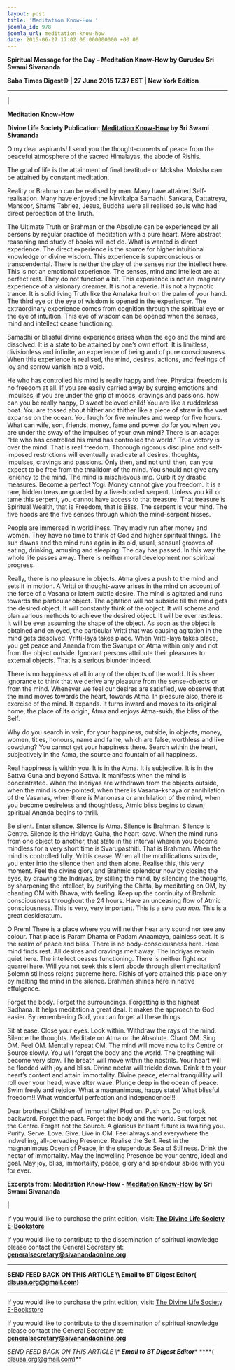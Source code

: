 ```yaml
---
layout: post
title: 'Meditation Know-How '
joomla_id: 978
joomla_url: meditation-know-how
date: 2015-06-27 17:02:06.000000000 +00:00
---
```

  

















































**Spiritual Message for the Day – Meditation Know-How by Gurudev Sri Swami Sivananda**



**Baba Times Digest© | 27 June 2015 17.37 EST | New York Edition**

* * *

| 

**Meditation Know-How**

**Divine Life Society Publication:** [**Meditation Know-How**](http://www.dlshq.org/books/es106.htm#intro) **by Sri Swami Sivananda**

O my dear aspirants! I send you the thought-currents of peace from the peaceful atmosphere of the sacred Himalayas, the abode of Rishis.

The goal of life is the attainment of final beatitude or Moksha. Moksha can be attained by constant meditation.

Reality or Brahman can be realised by man. Many have attained Self-realisation. Many have enjoyed the Nirvikalpa Samadhi. Sankara, Dattatreya, Mansoor, Shams Tabriez, Jesus, Buddha were all realised souls who had direct perception of the Truth.

The Ultimate Truth or Brahman or the Absolute can be experienced by all persons by regular practice of meditation with a pure heart. Mere abstract reasoning and study of books will not do. What is wanted is direct experience. The direct experience is the source for higher intuitional knowledge or divine wisdom. This experience is superconscious or transcendental. There is neither the play of the senses nor the intellect here. This is not an emotional experience. The senses, mind and intellect are at perfect rest. They do not function a bit. This experience is not an imaginary experience of a visionary dreamer. It is not a reverie. It is not a hypnotic trance. It is solid living Truth like the Amalaka fruit on the palm of your hand. The third eye or the eye of wisdom is opened in the experiencer. The extraordinary experience comes from cognition through the spiritual eye or the eye of intuition. This eye of wisdom can be opened when the senses, mind and intellect cease functioning.

Samadhi or blissful divine experience arises when the ego and the mind are dissolved. It is a state to be attained by one’s own effort. It is limitless, divisionless and infinite, an experience of being and of pure consciousness. When this experience is realised, the mind, desires, actions, and feelings of joy and sorrow vanish into a void.

He who has controlled his mind is really happy and free. Physical freedom is no freedom at all. If you are easily carried away by surging emotions and impulses, if you are under the grip of moods, cravings and passions, how can you be really happy, O sweet beloved child! You are like a rudderless boat. You are tossed about hither and thither like a piece of straw in the vast expanse on the ocean. You laugh for five minutes and weep for five hours. What can wife, son, friends, money, fame and power do for you when you are under the sway of the impulses of your own mind? There is an adage: "He who has controlled his mind has controlled the world." True victory is over the mind. That is real freedom. Thorough rigorous discipline and self-imposed restrictions will eventually eradicate all desires, thoughts, impulses, cravings and passions. Only then, and not until then, can you expect to be free from the thralldom of the mind. You should not give any leniency to the mind. The mind is mischievous imp. Curb it by drastic measures. Become a perfect Yogi. Money cannot give you freedom. It is a rare, hidden treasure guarded by a five-hooded serpent. Unless you kill or tame this serpent, you cannot have access to that treasure. That treasure is Spiritual Wealth, that is Freedom, that is Bliss. The serpent is your mind. The five hoods are the five senses through which the mind-serpent hisses.

People are immersed in worldliness. They madly run after money and women. They have no time to think of God and higher spiritual things. The sun dawns and the mind runs again in its old, usual, sensual grooves of eating, drinking, amusing and sleeping. The day has passed. In this way the whole life passes away. There is neither moral development nor spiritual progress.

Really, there is no pleasure in objects. Atma gives a push to the mind and sets it in motion. A Vritti or thought-wave arises in the mind on account of the force of a Vasana or latent subtle desire. The mind is agitated and runs towards the particular object. The agitation will not subside till the mind gets the desired object. It will constantly think of the object. It will scheme and plan various methods to achieve the desired object. It will be ever restless. It will be ever assuming the shape of the object. As soon as the object is obtained and enjoyed, the particular Vritti that was causing agitation in the mind gets dissolved. Vritti-laya takes place. When Vritti-laya takes place, you get peace and Ananda from the Svarupa or Atma within only and not from the object outside. Ignorant persons attribute their pleasures to external objects. That is a serious blunder indeed.

There is no happiness at all in any of the objects of the world. It is sheer ignorance to think that we derive any pleasure from the sense-objects or from the mind. Whenever we feel our desires are satisfied, we observe that the mind moves towards the heart, towards Atma. In pleasure also, there is exercise of the mind. It expands. It turns inward and moves to its original home, the place of its origin, Atma and enjoys Atma-sukh, the bliss of the Self.

Why do you search in vain, for your happiness, outside, in objects, money, women, titles, honours, name and fame, which are false, worthless and like cowdung? You cannot get your happiness there. Search within the heart, subjectively in the Atma, the source and fountain of all happiness.

Real happiness is within you. It is in the Atma. It is subjective. It is in the Sattva Guna and beyond Sattva. It manifests when the mind is concentrated. When the Indriyas are withdrawn from the objects outside, when the mind is one-pointed, when there is Vasana-kshaya or annihilation of the Vasanas, when there is Manonasa or annihilation of the mind, when you become desireless and thoughtless, Atmic bliss begins to dawn; spiritual Ananda begins to thrill.

Be silent. Enter silence. Silence is Atma. Silence is Brahman. Silence is Centre. Silence is the Hridaya Guha, the heart-cave. When the mind runs from one object to another, that state in the interval wherein you become mindless for a very short time is Svarupasthiti. That is Brahman. When the mind is controlled fully, Vrittis cease. When all the modifications subside, you enter into the silence then and then alone. Realise this, this very moment. Feel the divine glory and Brahmic splendour now by closing the eyes, by drawing the Indriyas, by stilling the mind, by silencing the thoughts, by sharpening the intellect, by purifying the Chitta, by meditating on OM, by chanting OM with Bhava, with feeling. Keep up the continuity of Brahmic consciousness throughout the 24 hours. Have an unceasing flow of Atmic consciousness. This is very, very important. This is a _sine qua non._ This is a great desideratum.

O Prem! There is a place where you will neither hear any sound nor see any colour. That place is Param Dhama or Padam Anaamaya, painless seat. It is the realm of peace and bliss. There is no body-consciousness here. Here mind finds rest. All desires and cravings melt away. The Indriyas remain quiet here. The intellect ceases functioning. There is neither fight nor quarrel here. Will you not seek this silent abode through silent meditation? Solemn stillness reigns supreme here. Rishis of yore attained this place only by melting the mind in the silence. Brahman shines here in native effulgence.

Forget the body. Forget the surroundings. Forgetting is the highest Sadhana. It helps meditation a great deal. It makes the approach to God easier. By remembering God, you can forget all these things.

Sit at ease. Close your eyes. Look within. Withdraw the rays of the mind. Silence the thoughts. Meditate on Atma or the Absolute. Chant OM. Sing OM. Feel OM. Mentally repeat OM. The mind will move now to its Centre or Source slowly. You will forget the body and the world. The breathing will become very slow. The breath will move within the nostrils. Your heart will be flooded with joy and bliss. Divine nectar will trickle down. Drink it to your heart’s content and attain immortality. Divine peace, eternal tranquillity will roll over your head, wave after wave. Plunge deep in the ocean of peace. Swim freely and rejoice. What a magnanimous, happy state! What blissful freedom!! What wonderful perfection and independence!!!

Dear brothers! Children of Immortality! Plod on. Push on. Do not look backward. Forget the past. Forget the body and the world. But forget not the Centre. Forget not the Source. A glorious brilliant future is awaiting you. Purify. Serve. Love. Give. Live in OM. Feel always and everywhere the indwelling, all-pervading Presence. Realise the Self. Rest in the magnanimous Ocean of Peace, in the stupendous Sea of Stillness. Drink the nectar of immortality. May the Indwelling Presence be your centre, ideal and goal. May joy, bliss, immortality, peace, glory and splendour abide with you for ever.



**Excerpts from:**  **Meditation Know-How -** [**Meditation Know-How**](http://www.dlshq.org/books/es106.htm#intro) **by Sri Swami Sivananda**

 |



If you would like to purchase the print edition, visit: **[The Divine Life Society E-Bookstore](http://www.dlshq.org/download/download.htm)**

If you would like to contribute to the dissemination of spiritual knowledge please contact the General Secretary at: [](mailto:%20%3Cscript%20type=%27text/javascript%27%3E%20%3C%21--%20var%20prefix%20=%20%27ma%27%20+%20%27il%27%20+%20%27to%27;%20var%20path%20=%20%27hr%27%20+%20%27ef%27%20+%20%27=%27;%20var%20addy57016%20=%20%27generalsecretary%27%20+%20%27@%27;%20addy57016%20=%20addy57016%20+%20%27sivanandaonline%27%20+%20%27.%27%20+%20%27org%27;%20document.write%28%27%3Ca%20%27%20+%20path%20+%20%27%5C%27%27%20+%20prefix%20+%20%27:%27%20+%20addy57016%20+%20%27%5C%27%3E%27%29;%20document.write%28addy57016%29;%20document.write%28%27%3C%5C/a%3E%27%29;%20//--%3E%5Cn%20%3C/script%3E%3Cscript%20type=%27text/javascript%27%3E%20%3C%21--%20document.write%28%27%3Cspan%20style=%5C%27display:%20none;%5C%27%3E%27%29;%20//--%3E%20%3C/script%3EThis%20email%20address%20is%20being%20protected%20from%20spambots.%20You%20need%20JavaScript%20enabled%20to%20view%20it.%20%3Cscript%20type=%27text/javascript%27%3E%20%3C%21--%20document.write%28%27%3C/%27%29;%20document.write%28%27span%3E%27%29;%20//--%3E%20%3C/script%3E?subject=Contribution%20to%20Dissemination%20of%20Spiritual%20Knowledge) **generalsecretary@sivanandaonline.org**

****

**SEND FEED BACK ON THIS ARTICLE \\\ Email to BT Digest Editor[](mailto:%20%3Cscript%20type=%27text/javascript%27%3E%20%3C%21--%20var%20prefix%20=%20%27ma%27%20+%20%27il%27%20+%20%27to%27;%20var%20path%20=%20%27hr%27%20+%20%27ef%27%20+%20%27=%27;%20var%20addy72654%20=%20%27dlsusa.org%27%20+%20%27@%27;%20addy72654%20=%20addy72654%20+%20%27gmail%27%20+%20%27.%27%20+%20%27com%27;%20document.write%28%27%3Ca%20%27%20+%20path%20+%20%27%5C%27%27%20+%20prefix%20+%20%27:%27%20+%20addy72654%20+%20%27%5C%27%3E%27%29;%20document.write%28addy72654%29;%20document.write%28%27%3C%5C/a%3E%27%29;%20//--%3E%5Cn%20%3C/script%3E%3Cscript%20type=%27text/javascript%27%3E%20%3C%21--%20document.write%28%27%3Cspan%20style=%5C%27display:%20none;%5C%27%3E%27%29;%20//--%3E%20%3C/script%3EThis%20email%20address%20is%20being%20protected%20from%20spambots.%20You%20need%20JavaScript%20enabled%20to%20view%20it.%20%3Cscript%20type=%27text/javascript%27%3E%20%3C%21--%20document.write%28%27%3C/%27%29;%20document.write%28%27span%3E%27%29;%20//--%3E%20%3C/script%3E?subject=DLS%20Posts)( [dlsusa.org@gmail.com](mailto:dlsusa.org@gmail.com))**



* * *



  

If you would like to purchase the print edition, visit: [The Divine Life Society E-Bookstore](http://www.dlshq.org/download/download.htm)

If you would like to contribute to the dissemination of spiritual knowledge please contact the General Secretary at: **[generalsecretary@sivanandaonline.org](mailto:generalsecretary@sivanandaonline.org)**

**SEND FEED BACK ON THIS ARTICLE \\\**  **Email to BT Digest Editor**** [](mailto:%20%3Cscript%20type=%27text/javascript%27%3E%20%3C%21--%20var%20prefix%20=%20%27ma%27%20+%20%27il%27%20+%20%27to%27;%20var%20path%20=%20%27hr%27%20+%20%27ef%27%20+%20%27=%27;%20var%20addy72654%20=%20%27dlsusa.org%27%20+%20%27@%27;%20addy72654%20=%20addy72654%20+%20%27gmail%27%20+%20%27.%27%20+%20%27com%27;%20document.write%28%27%3Ca%20%27%20+%20path%20+%20%27%5C%27%27%20+%20prefix%20+%20%27:%27%20+%20addy72654%20+%20%27%5C%27%3E%27%29;%20document.write%28addy72654%29;%20document.write%28%27%3C%5C/a%3E%27%29;%20//--%3E%5Cn%20%3C/script%3E%3Cscript%20type=%27text/javascript%27%3E%20%3C%21--%20document.write%28%27%3Cspan%20style=%5C%27display:%20none;%5C%27%3E%27%29;%20//--%3E%20%3C/script%3EThis%20email%20address%20is%20being%20protected%20from%20spambots.%20You%20need%20JavaScript%20enabled%20to%20view%20it.%20%3Cscript%20type=%27text/javascript%27%3E%20%3C%21--%20document.write%28%27%3C/%27%29;%20document.write%28%27span%3E%27%29;%20//--%3E%20%3C/script%3E?subject=DLS%20Posts)****( [dlsusa.org@gmail.com](mailto:dlsusa.org@gmail.com))**  

